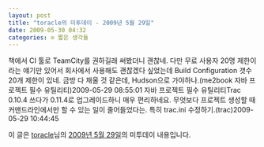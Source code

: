 ```yaml
---
layout: post
title: "toracle의 미투데이 - 2009년 5월 29일"
date: 2009-05-30 04:32
categories: ⊙ 짧은 생각들
---
```


책에서 CI 툴로 TeamCity를 권하길래 써봤더니 괜찮네. 다만 무료 사용자 20명 제한이라는 얘기만 있어서 회사에서 사용해도 괜찮겠다 싶었는데 Build Configuration 갯수 20개 제한이 있네. 금방 다 채울 것 같은데, Hudson으로 가야하나.(me2book 자바 프로젝트 필수 유틸리티)2009-05-29 08:55:01            자바 프로젝트 필수 유틸리티Trac 0.10.4 쓰다가 0.11.4로 업그레이드하니 매우 편리하네요. 무엇보다 프로젝트 생성할 때 커맨드라인에서만 할 수 있는 일이 줄어들었다는. 특히 trac.ini 수정하기.(trac)2009-05-29 10:44:45

이 글은 [toracle](http://me2day.net/toracle)님의 [2009년 5월 29일](http://me2day.net/toracle/2009/05/29#08:55:01)의 미투데이 내용입니다.


       
